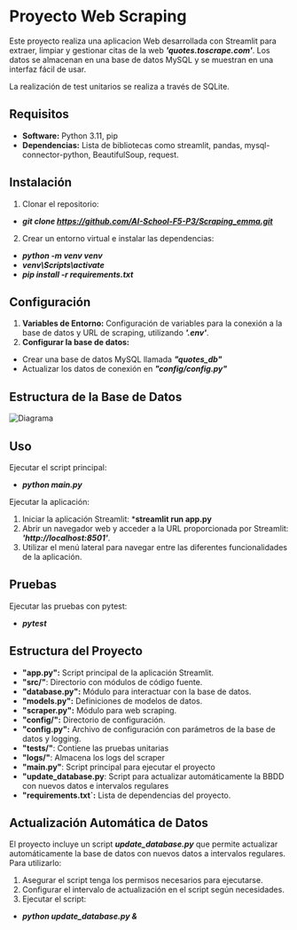 # Proyecto Web Scraping

Este proyecto realiza una aplicacion Web desarrollada con Streamlit para extraer, limpiar y gestionar citas de la web ***'quotes.toscrape.com'***. Los datos se almacenan en una base de datos MySQL y se muestran en una interfaz fácil de usar. 

La realización de test unitarios se realiza a través de SQLite.

## Requisitos

- **Software:** Python 3.11, pip
- **Dependencias:** Lista de bibliotecas como streamlit, pandas, mysql-connector-python, BeautifulSoup, request.

## Instalación

1. Clonar el repositorio:
- ***git clone https://github.com/AI-School-F5-P3/Scraping_emma.git***

2. Crear un entorno virtual e instalar las dependencias:
- ***python -m venv venv***
- ***venv\Scripts\activate***
- ***pip install -r requirements.txt***

## Configuración
1. **Variables de Entorno:** Configuración de variables para la conexión a la base de datos y URL de scraping, utilizando ***'.env'***.
3. **Configurar la base de datos:**
- Crear una base de datos MySQL llamada ***"quotes_db"***
- Actualizar los datos de conexión en ***"config/config.py"***

## Estructura de la Base de Datos
![Diagrama](https://github.com/user-attachments/assets/d9d88d23-2d0e-46d3-9237-31dde625d420)

## Uso

Ejecutar el script principal:
- ***python main.py***

Ejecutar la aplicación:

1. Iniciar la aplicación Streamlit:  ***streamlit run app.py**
2. Abrir un navegador web y acceder a la URL proporcionada por Streamlit: ***'http://localhost:8501'***.
3. Utilizar el menú lateral para navegar entre las diferentes funcionalidades de la aplicación.


## Pruebas

Ejecutar las pruebas con pytest:
- ***pytest***

## Estructura del Proyecto

- **"app.py":** Script principal de la aplicación Streamlit.
- **"src/"**: Directorio con módulos de código fuente.
- **"database.py":** Módulo para interactuar con la base de datos.
- **"models.py":** Definiciones de modelos de datos.
- **"scraper.py":** Módulo para web scraping.
- **"config/":** Directorio de configuración.
- **"config.py":** Archivo de configuración con parámetros de la base de datos y logging.
- **"tests/"**: Contiene las pruebas unitarias
- **"logs/"**: Almacena los logs del scraper
- **"main.py"**: Script principal para ejecutar el proyecto
- **"update_database.py**: Script para actualizar automáticamente la BBDD con nuevos datos e intervalos regulares
- **"requirements.txt`:** Lista de dependencias del proyecto.

## Actualización Automática de Datos

El proyecto incluye un script ***update_database.py*** que permite actualizar automáticamente la base de datos con nuevos datos a intervalos regulares. 
Para utilizarlo:

1. Asegurar el script tenga los permisos necesarios para ejecutarse.
2. Configurar el intervalo de actualización en el script según necesidades.
3. Ejecutar el script:
- ***python update_database.py &*** 

